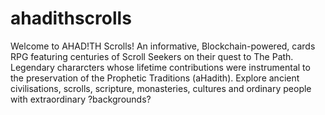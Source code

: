 # ahadithscrolls

Welcome to AHAD!TH Scrolls! An informative, Blockchain-powered, cards RPG featuring centuries of Scroll Seekers on their quest to The Path. Legendary chararcters whose lifetime contributions were instrumental to the preservation of the Prophetic Traditions (aHadith). Explore ancient civilisations, scrolls, scripture, monasteries, cultures and ordinary people with extraordinary ?backgrounds?


